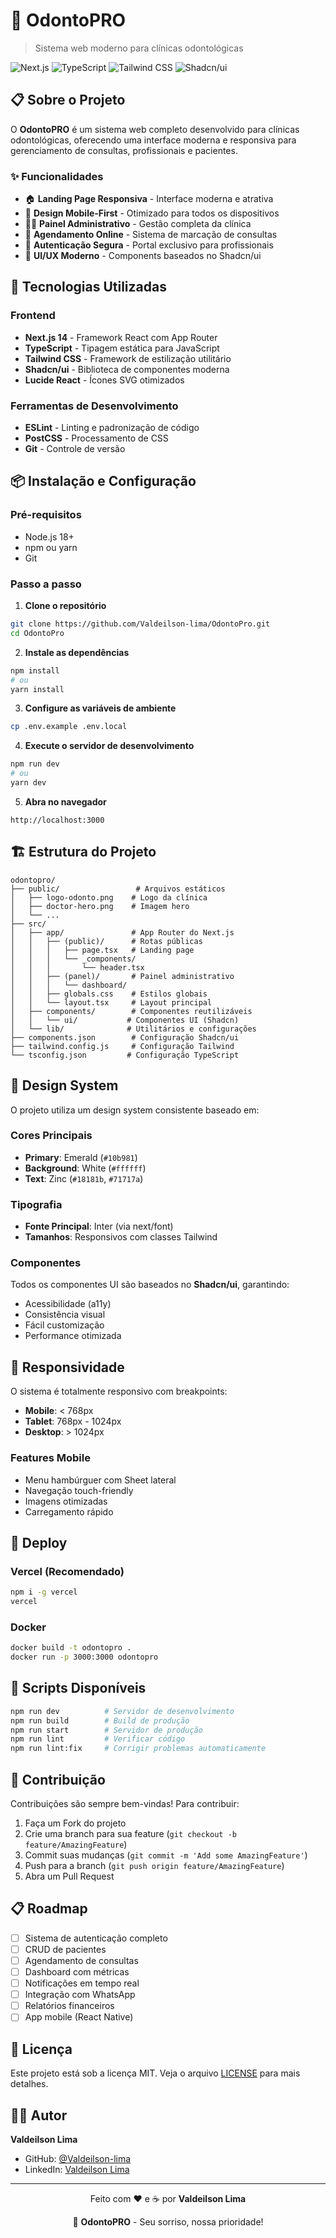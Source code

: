 # 🦷 OdontoPRO

> Sistema web moderno para clínicas odontológicas

![Next.js](https://img.shields.io/badge/Next.js-14-black?style=for-the-badge&logo=next.js)
![TypeScript](https://img.shields.io/badge/TypeScript-5-blue?style=for-the-badge&logo=typescript)
![Tailwind CSS](https://img.shields.io/badge/Tailwind%20CSS-3-38bdf8?style=for-the-badge&logo=tailwind-css)
![Shadcn/ui](https://img.shields.io/badge/Shadcn/ui-Latest-000000?style=for-the-badge)

## 📋 Sobre o Projeto

O **OdontoPRO** é um sistema web completo desenvolvido para clínicas odontológicas, oferecendo uma interface moderna e responsiva para gerenciamento de consultas, profissionais e pacientes.

### ✨ Funcionalidades

- 🏠 **Landing Page Responsiva** - Interface moderna e atrativa
- 📱 **Design Mobile-First** - Otimizado para todos os dispositivos
- 👨‍⚕️ **Painel Administrativo** - Gestão completa da clínica
- 📅 **Agendamento Online** - Sistema de marcação de consultas
- 🔐 **Autenticação Segura** - Portal exclusivo para profissionais
- 🎨 **UI/UX Moderno** - Components baseados no Shadcn/ui

## 🚀 Tecnologias Utilizadas

### Frontend

- **Next.js 14** - Framework React com App Router
- **TypeScript** - Tipagem estática para JavaScript
- **Tailwind CSS** - Framework de estilização utilitário
- **Shadcn/ui** - Biblioteca de componentes moderna
- **Lucide React** - Ícones SVG otimizados

### Ferramentas de Desenvolvimento

- **ESLint** - Linting e padronização de código
- **PostCSS** - Processamento de CSS
- **Git** - Controle de versão

## 📦 Instalação e Configuração

### Pré-requisitos

- Node.js 18+
- npm ou yarn
- Git

### Passo a passo

1. **Clone o repositório**

```bash
git clone https://github.com/Valdeilson-lima/OdontoPro.git
cd OdontoPro
```

2. **Instale as dependências**

```bash
npm install
# ou
yarn install
```

3. **Configure as variáveis de ambiente**

```bash
cp .env.example .env.local
```

4. **Execute o servidor de desenvolvimento**

```bash
npm run dev
# ou
yarn dev
```

5. **Abra no navegador**

```
http://localhost:3000
```

## 🏗️ Estrutura do Projeto

```
odontopro/
├── public/                 # Arquivos estáticos
│   ├── logo-odonto.png    # Logo da clínica
│   ├── doctor-hero.png    # Imagem hero
│   └── ...
├── src/
│   ├── app/               # App Router do Next.js
│   │   ├── (public)/      # Rotas públicas
│   │   │   ├── page.tsx   # Landing page
│   │   │   └── _components/
│   │   │       └── header.tsx
│   │   ├── (panel)/       # Painel administrativo
│   │   │   └── dashboard/
│   │   ├── globals.css    # Estilos globais
│   │   └── layout.tsx     # Layout principal
│   ├── components/        # Componentes reutilizáveis
│   │   └── ui/           # Componentes UI (Shadcn)
│   └── lib/              # Utilitários e configurações
├── components.json        # Configuração Shadcn/ui
├── tailwind.config.js     # Configuração Tailwind
└── tsconfig.json         # Configuração TypeScript
```

## 🎨 Design System

O projeto utiliza um design system consistente baseado em:

### Cores Principais

- **Primary**: Emerald (`#10b981`)
- **Background**: White (`#ffffff`)
- **Text**: Zinc (`#18181b`, `#71717a`)

### Tipografia

- **Fonte Principal**: Inter (via next/font)
- **Tamanhos**: Responsivos com classes Tailwind

### Componentes

Todos os componentes UI são baseados no **Shadcn/ui**, garantindo:

- Acessibilidade (a11y)
- Consistência visual
- Fácil customização
- Performance otimizada

## 📱 Responsividade

O sistema é totalmente responsivo com breakpoints:

- **Mobile**: < 768px
- **Tablet**: 768px - 1024px
- **Desktop**: > 1024px

### Features Mobile

- Menu hambúrguer com Sheet lateral
- Navegação touch-friendly
- Imagens otimizadas
- Carregamento rápido

## 🚀 Deploy

### Vercel (Recomendado)

```bash
npm i -g vercel
vercel
```

### Docker

```bash
docker build -t odontopro .
docker run -p 3000:3000 odontopro
```

## 📄 Scripts Disponíveis

```bash
npm run dev          # Servidor de desenvolvimento
npm run build        # Build de produção
npm run start        # Servidor de produção
npm run lint         # Verificar código
npm run lint:fix     # Corrigir problemas automaticamente
```

## 🤝 Contribuição

Contribuições são sempre bem-vindas! Para contribuir:

1. Faça um Fork do projeto
2. Crie uma branch para sua feature (`git checkout -b feature/AmazingFeature`)
3. Commit suas mudanças (`git commit -m 'Add some AmazingFeature'`)
4. Push para a branch (`git push origin feature/AmazingFeature`)
5. Abra um Pull Request

## 📋 Roadmap

- [ ] Sistema de autenticação completo
- [ ] CRUD de pacientes
- [ ] Agendamento de consultas
- [ ] Dashboard com métricas
- [ ] Notificações em tempo real
- [ ] Integração com WhatsApp
- [ ] Relatórios financeiros
- [ ] App mobile (React Native)

## 📝 Licença

Este projeto está sob a licença MIT. Veja o arquivo [LICENSE](LICENSE) para mais detalhes.

## 👨‍💻 Autor

**Valdeilson Lima**

- GitHub: [@Valdeilson-lima](https://github.com/Valdeilson-lima)
- LinkedIn: [Valdeilson Lima](https://linkedin.com/in/valdeilson-lima)

---

<div align="center">
  <p>Feito com ❤️ e ☕ por <strong>Valdeilson Lima</strong></p>
  <p>🦷 <strong>OdontoPRO</strong> - Seu sorriso, nossa prioridade!</p>
</div>
